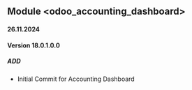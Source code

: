## Module <odoo_accounting_dashboard>

#### 26.11.2024
#### Version 18.0.1.0.0
##### ADD

- Initial Commit for Accounting Dashboard
